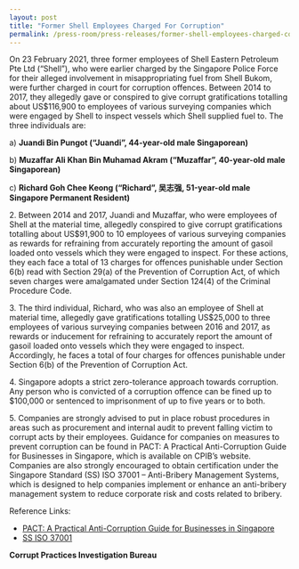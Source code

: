 ```yaml
---
layout: post
title: "Former Shell Employees Charged For Corruption"
permalink: /press-room/press-releases/former-shell-employees-charged-corruption/
---
```

On 23 February 2021, three former employees of Shell Eastern Petroleum Pte Ltd (“Shell”), who were earlier charged by the Singapore Police Force for their alleged involvement in misappropriating fuel from Shell Bukom, were further charged in court for corruption offences. Between 2014 to 2017, they allegedly gave or conspired to give corrupt gratifications totalling about US$116,900 to employees of various surveying companies which were engaged by Shell to inspect vessels which Shell supplied fuel to. The three individuals are:

a) **Juandi Bin Pungot (“Juandi”, 44-year-old male Singaporean)**

b) **Muzaffar Ali Khan Bin Muhamad Akram (“Muzaffar”, 40-year-old male Singaporean)**

c) **Richard Goh Chee Keong (“Richard”, 吴志强, 51-year-old male Singapore Permanent Resident)**

2\.         Between 2014 and 2017, Juandi and Muzaffar, who were employees of Shell at the material time, allegedly conspired to give corrupt gratifications totalling about US$91,900 to 10 employees of various surveying companies as rewards for refraining from accurately reporting the amount of gasoil loaded onto vessels which they were engaged to inspect. For these actions, they each face a total of 13 charges for offences punishable under Section 6(b) read with Section 29(a) of the Prevention of Corruption Act, of which seven charges were amalgamated under Section 124(4) of the Criminal Procedure Code.

3\.         The third individual, Richard, who was also an employee of Shell at material time, allegedly gave gratifications totalling US$25,000 to three employees of various surveying companies between 2016 and 2017, as rewards or inducement for refraining to accurately report the amount of gasoil loaded onto vessels which they were engaged to inspect. Accordingly, he faces a total of four charges for offences punishable under Section 6(b) of the Prevention of Corruption Act.

4\.         Singapore adopts a strict zero-tolerance approach towards corruption. Any person who is convicted of a corruption offence can be fined up to $100,000 or sentenced to imprisonment of up to five years or to both.

5\.         Companies are strongly advised to put in place robust procedures in areas such as procurement and internal audit to prevent falling victim to corrupt acts by their employees. Guidance for companies on measures to prevent corruption can be found in PACT: A Practical Anti-Corruption Guide for Businesses in Singapore, which is available on CPIB’s website. Companies are also strongly encouraged to obtain certification under the Singapore Standard (SS) ISO 37001 – Anti-Bribery Management Systems, which is designed to help companies implement or enhance an anti-bribery management system to reduce corporate risk and costs related to bribery.

Reference Links:
* [PACT: A Practical Anti-Corruption Guide for Businesses in Singapore](/research-room/publications/anti-corruption-guide-for-businesses/)<br>
* [SS ISO 37001](/research-room/publications/ss-iso-37001/)
 
**Corrupt Practices Investigation Bureau**
